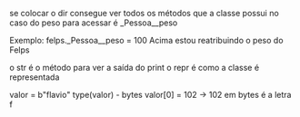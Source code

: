 se colocar o dir consegue ver todos os métodos que a classe possui no caso do peso para acessar é _Pessoa__peso

Exemplo:
felps._Pessoa__peso = 100
Acima estou reatribuindo o peso do Felps

o str é o método para ver a saída do print
o repr é como a classe é representada

valor = b"flavio"
type(valor) - bytes
valor[0] = 102 -> 102 em bytes é a letra f
